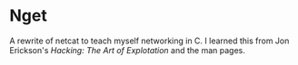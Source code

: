 # Nget

A rewrite of netcat to teach myself networking in C.  I learned this from Jon Erickson's *Hacking: The Art of Explotation* and the man pages.
